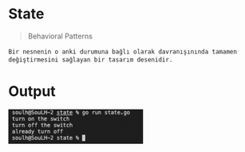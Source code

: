 

# State 

>Behavioral Patterns

```
Bir nesnenin o anki durumuna bağlı olarak davranışınında tamamen değiştirmesini sağlayan bir tasarım desenidir.
```

# Output
<p>
    <img src="./img/output.png"  style="width:270px;" alt="Observer">

</p>